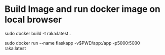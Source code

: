 # Build Image and run docker image on local browser

sudo docker build -t raka:latest .

sudo docker run --name flaskapp -v$PWD/app:/app -p5000:5000 raka:latest